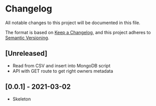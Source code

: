 # Changelog
All notable changes to this project will be documented in this file.

The format is based on [Keep a Changelog](https://keepachangelog.com/en/1.0.0/),
and this project adheres to [Semantic Versioning](https://semver.org/spec/v2.0.0.html).

## [Unreleased]
- Read from CSV and insert into MongoDB script
- API with GET route to get right owners metadata

## [0.0.1] - 2021-03-02
- Skeleton